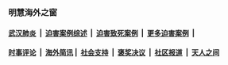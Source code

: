 
### 明慧海外之窗

####  [武汉肺炎](indexes/365.md?t=06050101) &nbsp;|&nbsp;  [迫害案例综述](indexes/328.md?t=06050101) &nbsp;|&nbsp; [迫害致死案例](indexes/277.md?t=06050101)  &nbsp;|&nbsp; [更多迫害案例](indexes/81.md?t=06050101)  &nbsp;|&nbsp; 
####  [时事评论](indexes/19.md?t=06050101) &nbsp;|&nbsp; [海外简讯](indexes/245.md?t=06050101)&nbsp;|&nbsp;  [社会支持](indexes/140.md?t=06050101) &nbsp;|&nbsp; [褒奖决议](indexes/282.md?t=06050101) &nbsp;|&nbsp; [社区报道](indexes/91.md?t=06050101)  &nbsp;|&nbsp; [天人之间](indexes/78.md?t=06050101) 

